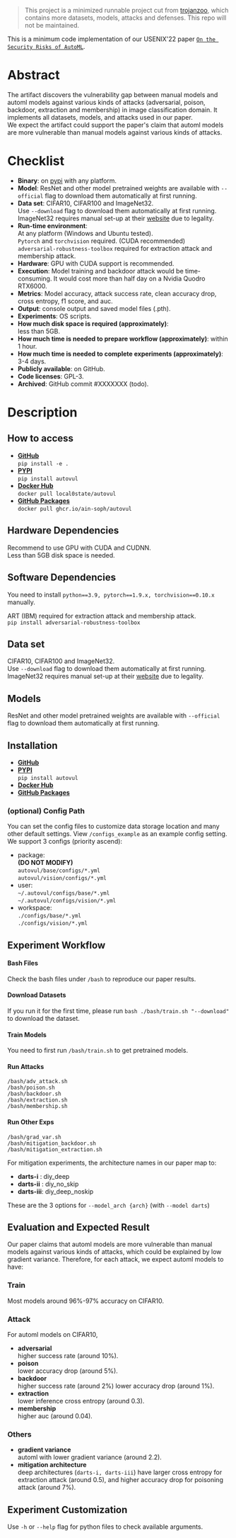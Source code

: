 > This project is a minimized runnable project cut from [trojanzoo](https://github.com/ain-soph/trojanzoo), which contains more datasets, models, attacks and defenses. This repo will not be maintained. 

This is a minimum code implementation of our USENIX'22 paper [`On the Security Risks of AutoML`](https://arxiv.org/abs/2110.06018). 

# Abstract
The artifact discovers the vulnerability gap between manual models and automl models against various kinds of attacks (adversarial, poison, backdoor, extraction and membership) in image classification domain. It implements all datasets, models, and attacks used in our paper.    
We expect the artifact could support the paper's claim that automl models are more vulnerable than manual models against various kinds of attacks.

# Checklist
* **Binary**: on [pypi](https://pypi.org/project/autovul/) with any platform.
* **Model**: ResNet and other model pretrained weights are available with `--official` flag to download them automatically at first running.
* **Data set**: CIFAR10, CIFAR100 and ImageNet32.  
Use `--download` flag to download them automatically at first running.  
ImageNet32 requires manual set-up at their [website](https://image-net.org/download-images.php) due to legality.
* **Run-time environment**:  
    At any platform (Windows and Ubuntu tested).  
    `Pytorch` and `torchvision` required. (CUDA recommended)  
    `adversarial-robustness-toolbox` required for extraction attack and membership attack.
* **Hardware**: GPU with CUDA support is recommended.
* **Execution**: Model training and backdoor attack would be time-consuming. It would cost more than half day on a Nvidia Quodro RTX6000.
* **Metrics**: Model accuracy, attack success rate, clean accuracy drop, cross entropy, f1 score, and auc.
* **Output**: console output and saved model files (.pth).
* **Experiments**: OS scripts.
* **How much disk space is required (approximately)**:  
less than 5GB.
* **How much time is needed to prepare workflow (approximately)**: within 1 hour.
* **How much time is needed to complete experiments (approximately)**: 3-4 days.
* **Publicly available**: on GitHub.
* **Code licenses**: GPL-3.
* **Archived**: GitHub commit #XXXXXXX (todo).

# Description
## How to access
* [**GitHub**](https://github.com/ain-soph/autovul)  
    `pip install -e .`
* [**PYPI**](https://pypi.org/project/autovul/)  
    `pip install autovul`
* [**Docker Hub**](https://hub.docker.com/r/local0state/autovul)  
    `docker pull local0state/autovul`
* [**GitHub Packages**](https://github.com/ain-soph/autovul/pkgs/container/autovul)  
    `docker pull ghcr.io/ain-soph/autovul`

## Hardware Dependencies
Recommend to use GPU with CUDA and CUDNN.  
Less than 5GB disk space is needed.


## Software Dependencies
You need to install `python==3.9, pytorch==1.9.x, torchvision==0.10.x` manually.

ART (IBM) required for extraction attack and membership attack.  
`pip install adversarial-robustness-toolbox`

## Data set
CIFAR10, CIFAR100 and ImageNet32.  
Use `--download` flag to download them automatically at first running.  
ImageNet32 requires manual set-up at their [website](https://image-net.org/download-images.php) due to legality.
## Models
ResNet and other model pretrained weights are available with `--official` flag to download them automatically at first running.
## Installation
* [**GitHub**](https://github.com/ain-soph/autovul)
* [**PYPI**](https://pypi.org/project/autovul/)  
    `pip install autovul`
* [**Docker Hub**](https://hub.docker.com/r/local0state/autovul)
* [**GitHub Packages**](https://github.com/ain-soph/autovul/pkgs/container/autovul)
### (optional) Config Path
You can set the config files to customize data storage location and many other default settings. View `/configs_example` as an example config setting.  
We support 3 configs (priority ascend):
* package:  
    **(DO NOT MODIFY)**  
    `autovul/base/configs/*.yml`  
    `autovul/vision/configs/*.yml`
* user:  
    `~/.autovul/configs/base/*.yml`  
    `~/.autovul/configs/vision/*.yml`
* workspace:  
    `./configs/base/*.yml`  
    `./configs/vision/*.yml`
## Experiment Workflow
#### Bash Files
Check the bash files under `/bash` to reproduce our paper results.
#### Download Datasets
If you run it for the first time, please run `bash ./bash/train.sh "--download"` to download the dataset.
#### Train Models
You need to first run `/bash/train.sh` to get pretrained models.
#### Run Attacks
```
/bash/adv_attack.sh
/bash/poison.sh
/bash/backdoor.sh
/bash/extraction.sh
/bash/membership.sh
```
#### Run Other Exps
```
/bash/grad_var.sh
/bash/mitigation_backdoor.sh
/bash/mitigation_extraction.sh
```
For mitigation experiments, the architecture names in our paper map to:
* **darts-i**  : diy_deep
* **darts-ii** : diy_no_skip
* **darts-iii**: diy_deep_noskip

These are the 3 options for `--model_arch {arch}` (with `--model darts`)


## Evaluation and Expected Result
Our paper claims that automl models are more vulnerable than manual models against various kinds of attacks, which could be explained by low gradient variance. Therefore, for each attack, we expect automl models to have: 
### Train
Most models around 96%-97% accuracy on CIFAR10.
### Attack
For automl models on CIFAR10,
* **adversarial**  
    higher success rate (around 10%).
* **poison**  
    lower accuracy drop (around 5%).
* **backdoor**  
    higher success rate (around 2%)
    lower accuracy drop (around 1%).
* **extraction**  
    lower inference cross entropy (around 0.3).
* **membership**  
    higher auc (around 0.04).
### Others
* **gradient variance**  
    automl with lower gradient variance (around 2.2).
* **mitigation architecture**  
    deep architectures (`darts-i, darts-iii`) have larger cross entropy for extraction attack (around 0.5), and higher accuracy drop for poisoning attack (around 7%).

## Experiment Customization
Use `-h` or `--help` flag for python files to check available arguments.
